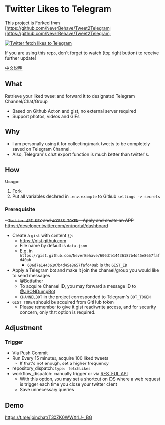 # Twitter Likes to Telegram

This project is Forked from [https://github.com/NeverBehave/Tweet2Telegram](https://github.com/NeverBehave/Tweet2Telegram)

[![Twitter fetch likes to Telegram](https://github.com/NeverBehave/Tweet2Telegram/actions/workflows/fetchLikes.yml/badge.svg?branch=main)](https://github.com/NeverBehave/Tweet2Telegram/actions/workflows/fetchLikes.yml)

If you are using this repo, don't forget to watch (top right button) to receive further update!

[中文说明](./README.md)

## What 

Retrieve your liked tweet and forward it to designated Telegram Channel/Chat/Group

- Based on Github Action and gist, no external server required
- Support photos, videos and GIFs

## Why

- I am personally using it for collecting/mark tweets to be completely saved on Telegram Channel.
- Also, Telegram's chat export function is much better than twitter's.

## How

Usage:

1. Fork
2. Put all variables declared in `.env.example` to Github `settings -> secrets`

### Prerequisite

~~- `Twitter API KEY` and `ACCESS TOKEN`
    - Apply and create an APP https://developer.twitter.com/en/portal/dashboard~~

- Create a `gist` with content `{}`: 
    - https://gist.github.com
    - File name by default is `data.json`
    - E.g. in `https://gist.github.com/NeverBehave/606d7e14436187b4d45e8657fafd40ab`
        - `606d7e14436187b4d45e8657fafd40ab` is the `GIST_ID`
- Apply a Telegram bot and make it join the channel/group you would like to send messages
    - [@Botfather](https://t.me/botfather)
    - To acquire Channel ID, you may forward a message ID to [@JSONDumpBot](https://t.me/JSONDumpBot)
    - `CHANNELBOT` in the project corresponded to Telegram's `BOT_TOKEN` 
- `GIST_TOKEN` should be acquired from [GitHub token](https://github.com/settings/tokens)
    - Please remember to give it gist read/write access, and for security concern, only that option is required.

## Adjustment

### Trigger

- Via Push Commit 
- Run Every 15 minutes, acquire 100 liked tweets
    - If that's not enough, set a higher frequency
- repository_dispatch: `type: fetchLikes`
- workflow_dispatch: manually trigger or via [RESTFUL API](https://docs.github.com/en/rest/reference/actions#create-a-workflow-dispatch-event) 
    - With this option, you may set a shortcut on iOS where a web request is trigger each time you close your twitter client
    - Save unnecessary queries

## Demo

https://t.me/joinchat/T3XZK0WWXrIJ-_BG
